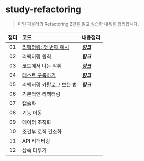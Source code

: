 # study-refactoring

> 마틴 파울러의 Refactoring 2판을 읽고 실습한 내용을 정리합니다.

| 챕터 | 코드                                                                            | 내용정리                                                                                                        |
|:--:|:------------------------------------------------------------------------------|:------------------------------------------------------------------------------------------------------------|
| 01 | [리팩터링: 첫 번째 예시](https://github.com/nahyeon99/study-refactoring/tree/chapter1) | [**_링크_**](https://github.com/nahyeon99/study-refactoring/blob/chapter1/src/main/java/chapter1/Chapter1.md) |
| 02 | 리팩터링 원칙                                                                       | [**_링크_**](https://github.com/nahyeon99/study-refactoring/blob/chapter2/src/main/java/chapter2/Chapter2.md) |
| 03 | 코드에서 나는 악취                                                                    | [**_링크_**](https://github.com/nahyeon99/study-refactoring/blob/chapter3/src/main/java/chapter3/Chapter3.md) |
| 04 | [테스트 구축하기](https://github.com/nahyeon99/study-refactoring/tree/chapter4)      | [**_링크_**](https://github.com/nahyeon99/study-refactoring/blob/chapter4/src/main/java/chapter4/Chapter4.md) |
| 05 | 리팩터링 카탈로그 보는 법                                                                | [**_링크_**](https://github.com/nahyeon99/study-refactoring/blob/chapter5/src/main/java/chapter5/Chapter5.md) |
| 06 | 기본적인 리팩터링                                                                     |                                                                                                             |
| 07 | 캡슐화                                                                           |                                                                                                             |
| 08 | 기능 이동                                                                         |                                                                                                             |
| 09 | 데이터 조직화                                                                       |                                                                                                             |
| 10 | 조건부 로직 간소화                                                                    |                                                                                                             |
| 11 | API 리팩터링                                                                      |                                                                                                             |
| 12 | 상속 다루기                                                                        |                                                                                                             |